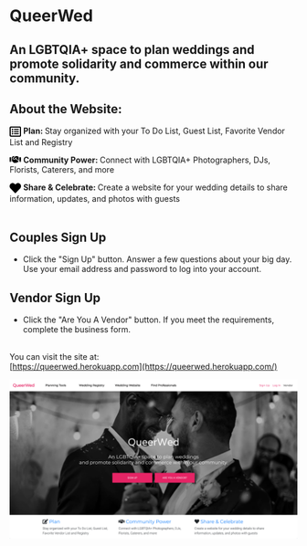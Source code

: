 # QueerWed

## An LGBTQIA+ space to plan weddings and promote solidarity and commerce within our community.

## About the Website:

<img src="assets/list-alt-regular.svg" width=20 align="top"> <strong> Plan: </strong>Stay organized with your To Do List, Guest List, Favorite Vendor List and Registry

<img src="assets/handshake-solid.svg" width=20 align="top"> <strong> Community Power: </strong>Connect with LGBTQIA+ Photographers, DJs, Florists, Caterers, and more

<img src="assets/heart-solid.svg" width=20 align="top"> <strong> Share & Celebrate: </strong> Create a website for your wedding details to share information, updates, and photos with guests
<br>
<br>

## Couples Sign Up

- Click the "Sign Up" button. Answer a few questions about your big day. Use your email address and password to log into your account.

## Vendor Sign Up

- Click the "Are You A Vendor" button. If you meet the requirements, complete the business form.
  <br>
  <br>

You can visit the site at:  
[https://queerwed.herokuapp.com](https://queerwed.herokuapp.com/)

[![Visit the site](assets/screenshot.png)](https://queerwed.herokuapp.com/)
